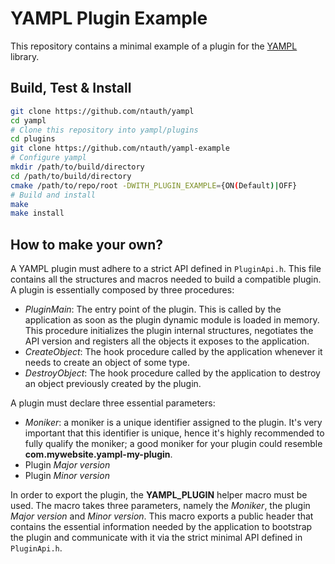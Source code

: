 YAMPL Plugin Example
====================

This repository contains a minimal example of a plugin for the [YAMPL](https://github.com/ntauth/yampl) library.

Build, Test & Install
---------------------
``` bash
git clone https://github.com/ntauth/yampl
cd yampl
# Clone this repository into yampl/plugins
cd plugins
git clone https://github.com/ntauth/yampl-example
# Configure yampl
mkdir /path/to/build/directory
cd /path/to/build/directory
cmake /path/to/repo/root -DWITH_PLUGIN_EXAMPLE={ON(Default)|OFF}
# Build and install
make
make install
```

How to make your own?
---------------------
A YAMPL plugin must adhere to a strict API defined in `PluginApi.h`. This file contains all the structures and macros needed to build a compatible plugin.
A plugin is essentially composed by three procedures:
- *PluginMain*: The entry point of the plugin. This is called by the application as soon as the plugin dynamic module is loaded in memory. This procedure initializes the plugin internal structures, negotiates the API version and registers all the objects it exposes to the application.
- *CreateObject*: The hook procedure called by the application whenever it needs to create an object of some type.
- *DestroyObject*: The hook procedure called by the application to destroy an object previously created by the plugin.

A plugin must declare three essential parameters:
- *Moniker*: a moniker is a unique identifier assigned to the plugin. It's very important that this identifier is unique, hence it's highly recommended to fully qualify the moniker; a good moniker for your plugin could resemble **com.mywebsite.yampl-my-plugin**.
- Plugin *Major version*
- Plugin *Minor version*

In order to export the plugin, the **YAMPL_PLUGIN** helper macro must be used. The macro takes three parameters, namely the *Moniker*, the plugin *Major version* and *Minor version*. This macro exports a public header that contains the essential information needed by the application to bootstrap the plugin and communicate with it via the strict minimal API defined in `PluginApi.h`.
